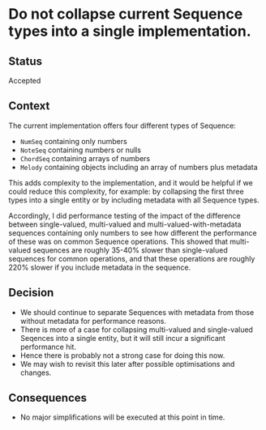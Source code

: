 # Do not collapse current Sequence types into a single implementation.

## Status

Accepted

## Context

The current implementation offers four different types of Sequence:
- `NumSeq` containing only numbers
- `NoteSeq` containing numbers or nulls
- `ChordSeq` containing arrays of numbers
- `Melody` containing objects including an array of numbers plus metadata

This adds complexity to the implementation, and it would be helpful if we could reduce this complexity, for example: by collapsing the first three types into a single entity or by including metadata with all Sequence types.

Accordingly, I did performance testing of the impact of the difference between single-valued, multi-valued and multi-valued-with-metadata sequences containing only numbers to see how different the performance of these was on common Sequence operations. This showed that multi-valued sequences are roughly 35-40% slower than single-valued sequences for common operations, and that these operations are roughly 220% slower if you include metadata in the sequence.

## Decision

- We should continue to separate Sequences with metadata from those without metadata for performance reasons.
- There is more of a case for collapsing multi-valued and single-valued Seqences into a single entity, but it will still incur a significant performance hit.
 - Hence there is probably not a strong case for doing this now.
 - We may wish to revisit this later after possible optimisations and changes.

## Consequences

- No major simplifications will be executed at this point in time.
